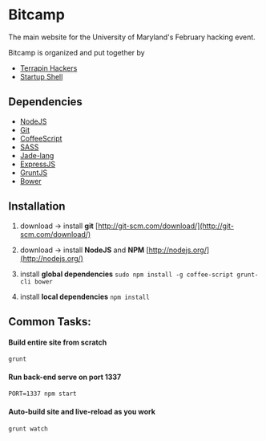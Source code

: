 # Bitcamp

The main website for the University of Maryland's February hacking event.

Bitcamp is organized and put together by
* [Terrapin Hackers](http://terrapinhackers.com/)
* [Startup Shell](http://startupshell.org/)


## Dependencies

* [NodeJS](http://nodejs.org/)
* [Git](http://git-scm.com/)
* [CoffeeScript](http://coffeescript.org/)
* [SASS](http://sass-lang.com/)
* [Jade-lang](http://jade-lang.com/)
* [ExpressJS](http://expressjs.com/)
* [GruntJS](http://gruntjs.com/)
* [Bower](http://twitter.github.com/bower/)


## Installation

1. download -> install **git**
  [http://git-scm.com/download/](http://git-scm.com/download/)

2. download -> install **NodeJS** and **NPM**
  [http://nodejs.org/](http://nodejs.org/)

3. install **global dependencies**
  ```sudo npm install -g coffee-script grunt-cli bower```
4. install **local dependencies**
  ```npm install```


## Common Tasks:

#### Build entire site from scratch
```grunt```

#### Run back-end serve on port 1337
```PORT=1337 npm start```

#### Auto-build site and live-reload as you work
```grunt watch```


